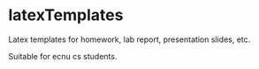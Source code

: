 # latexTemplates
Latex templates for homework, lab report, presentation slides, etc.

Suitable for ecnu cs students.
